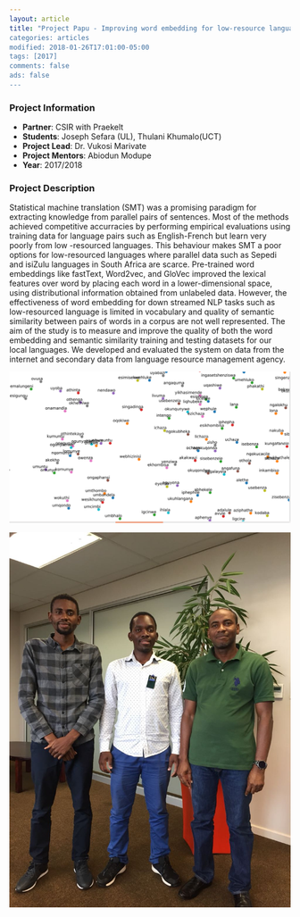 ```yaml
---
layout: article
title: "Project Papu - Improving word embedding for low-resource languages
categories: articles
modified: 2018-01-26T17:01:00-05:00
tags: [2017]
comments: false
ads: false
---
```



### Project Information

* **Partner**: CSIR with Praekelt
* **Students**: Joseph Sefara (UL), Thulani Khumalo(UCT)
* **Project Lead**: Dr. Vukosi Marivate
* **Project Mentors**: Abiodun Modupe
* **Year**: 2017/2018

### Project Description

Statistical machine translation (SMT) was a promising paradigm for extracting knowledge from parallel pairs of sentences. Most of the methods achieved competitive accurracies by performing empirical evaluations using training data for language pairs such as English-French but learn very poorly from low -resourced languages. This behaviour makes SMT a poor options for low-resourced languages where parallel data such as Sepedi and isiZulu languages in South Africa are scarce. Pre-trained word embeddings like fastText, Word2vec, and GloVec improved the lexical features over word by placing each word in a lower-dimensional space, using distributional information obtained from unlabeled data. However, the effectiveness of word embedding for down streamed NLP tasks such as low-resourced language is limited in vocabulary and quality of semantic similarity between pairs of words in a corpus are not well represented. The aim of the study is to measure and improve the quality of both the word embedding and semantic similarity training and testing datasets for our local languages. We developed and evaluated the system on data from the internet and secondary data from language resource management agency. 


![Zulu](/images/papu-zulu-embedding.png)


![Team](/images/papu-team.jpg)

